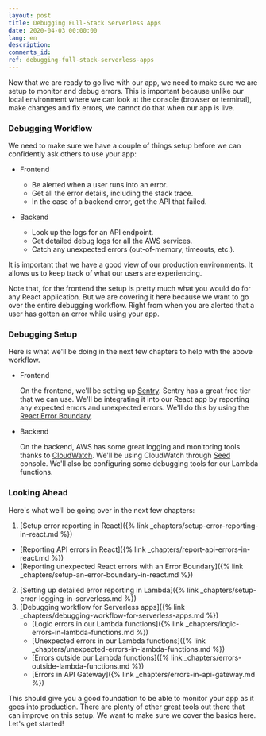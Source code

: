 ```yaml
---
layout: post
title: Debugging Full-Stack Serverless Apps
date: 2020-04-03 00:00:00
lang: en
description: 
comments_id: 
ref: debugging-full-stack-serverless-apps
---
```


Now that we are ready to go live with our app, we need to make sure we are setup to monitor and debug errors. This is important because unlike our local environment where we can look at the console (browser or terminal), make changes and fix errors, we cannot do that when our app is live.

### Debugging Workflow

We need to make sure we have a couple of things setup before we can confidently ask others to use your app:

- Frontend
  - Be alerted when a user runs into an error.
  - Get all the error details, including the stack trace.
  - In the case of a backend error, get the API that failed.

- Backend
  - Look up the logs for an API endpoint.
  - Get detailed debug logs for all the AWS services.
  - Catch any unexpected errors (out-of-memory, timeouts, etc.).

It is important that we have a good view of our production environments. It allows us to keep track of what our users are experiencing.

Note that, for the frontend the setup is pretty much what you would do for any React application. But we are covering it here because we want to go over the entire debugging workflow. Right from when you are alerted that a user has gotten an error while using your app.

### Debugging Setup

Here is what we'll be doing in the next few chapters to help with the above workflow.

- Frontend

  On the frontend, we'll be setting up [Sentry](https://sentry.io). Sentry has a great free tier that we can use. We'll be integrating it into our React app by reporting any expected errors and unexpected errors. We'll do this by using the [React Error Boundary](https://reactjs.org/docs/error-boundaries.html).

- Backend

  On the backend, AWS has some great logging and monitoring tools thanks to [CloudWatch](https://aws.amazon.com/cloudwatch/). We'll be using CloudWatch through [Seed](https://seed.run) console. We'll also be configuring some debugging tools for our Lambda functions.

### Looking Ahead

Here's what we'll be going over in the next few chapters:

1. [Setup error reporting in React]({% link _chapters/setup-error-reporting-in-react.md %})
  - [Reporting API errors in React]({% link _chapters/report-api-errors-in-react.md %})
  - [Reporting unexpected React errors with an Error Boundary]({% link _chapters/setup-an-error-boundary-in-react.md %})
2. [Setting up detailed error reporting in Lambda]({% link _chapters/setup-error-logging-in-serverless.md %})
3. [Debugging workflow for Serverless apps]({% link _chapters/debugging-workflow-for-serverless-apps.md %})
   - [Logic errors in our Lambda functions]({% link _chapters/logic-errors-in-lambda-functions.md %})
   - [Unexpected errors in our Lambda functions]({% link _chapters/unexpected-errors-in-lambda-functions.md %})
   - [Errors outside our Lambda functions]({% link _chapters/errors-outside-lambda-functions.md %})
   - [Errors in API Gateway]({% link _chapters/errors-in-api-gateway.md %})

This should give you a good foundation to be able to monitor your app as it goes into production. There are plenty of other great tools out there that can improve on this setup. We want to make sure we cover the basics here. Let's get started! 
